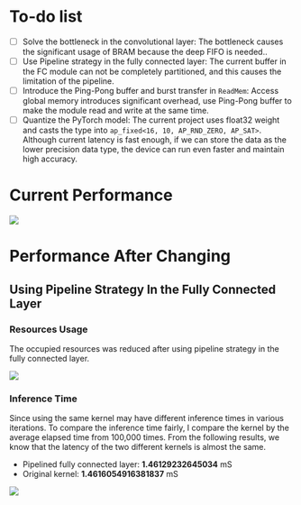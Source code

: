 # To-do list
- [ ] Solve the bottleneck in the convolutional layer: The bottleneck causes the significant usage of BRAM because the deep FIFO is needed..
- [ ] Use Pipeline strategy in the fully connected layer: The current buffer in the FC module can not be completely partitioned, and this causes the limitation of the pipeline.
- [ ] Introduce the Ping-Pong buffer and burst transfer in `ReadMem`: Access global memory introduces significant overhead, use Ping-Pong buffer to make the module read and write at the same time.
- [ ] Quantize the PyTorch model: The current project uses float32 weight and casts the type into `ap_fixed<16, 10, AP_RND_ZERO, AP_SAT>`. Although current latency is fast enough, if we can store the data as the lower precision data type, the device can run even faster and maintain high accuracy.

# Current Performance

![](https://i.imgur.com/jTsfJki.png)

# Performance After Changing

## Using Pipeline Strategy In the Fully Connected Layer

### Resources Usage

The occupied resources was reduced after using pipeline strategy in the fully connected layer.

![](https://i.imgur.com/uJ23UQL.png)

### Inference Time

Since using the same kernel may have different inference times in various iterations. To compare the inference time fairly, I compare the kernel by the average elapsed time from 100,000 times. From the following results, we know that the latency of the two different kernels is almost the same.
- Pipelined fully connected layer: **1.46129232645034** mS
- Original kernel: **1.4616054916381837** mS

![](https://i.imgur.com/JsCTlow.png)
